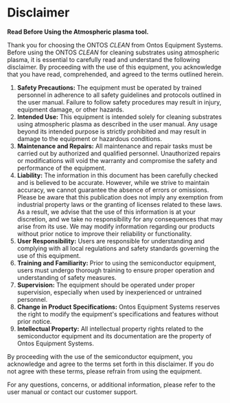 # Disclaimer

**Read Before Using the Atmospheric plasma tool.**

Thank you for choosing the ONTOS _CLEAN_ from Ontos Equipment Systems. Before using the ONTOS _CLEAN_ for cleaning substrates using atmospheric plasma, it is essential to carefully read and understand the following disclaimer. By proceeding with the use of this equipment, you acknowledge that you have read, comprehended, and agreed to the terms outlined herein.

1. **Safety Precautions:** The equipment must be operated by trained personnel in adherence to all safety guidelines and protocols outlined in the user manual. Failure to follow safety procedures may result in injury, equipment damage, or other hazards.
2. **Intended Use:** This equipment is intended solely for cleaning substrates using atmospheric plasma as described in the user manual. Any usage beyond its intended purpose is strictly prohibited and may result in damage to the equipment or hazardous conditions.
3. **Maintenance and Repairs:** All maintenance and repair tasks must be carried out by authorized and qualified personnel. Unauthorized repairs or modifications will void the warranty and compromise the safety and performance of the equipment.
4. **Liability:** The information in this document has been carefully checked and is believed to be accurate. However, while we strive to maintain accuracy, we cannot guarantee the absence of errors or omissions. Please be aware that this publication does not imply any exemption from industrial property laws or the granting of licenses related to these laws. As a result, we advise that the use of this information is at your discretion, and we take no responsibility for any consequences that may arise from its use. We may modify information regarding our products without prior notice to improve their reliability or functionality.
5. **User Responsibility:** Users are responsible for understanding and complying with all local regulations and safety standards governing the use of this equipment.
6. **Training and Familiarity:** Prior to using the semiconductor equipment, users must undergo thorough training to ensure proper operation and understanding of safety measures.
7. **Supervision:** The equipment should be operated under proper supervision, especially when used by inexperienced or untrained personnel.
8. **Change in Product Specifications:** Ontos Equipment Systems reserves the right to modify the equipment's specifications and features without prior notice.
9. **Intellectual Property:** All intellectual property rights related to the semiconductor equipment and its documentation are the property of Ontos Equipment Systems.

By proceeding with the use of the semiconductor equipment, you acknowledge and agree to the terms set forth in this disclaimer. If you do not agree with these terms, please refrain from using the equipment.

For any questions, concerns, or additional information, please refer to the user manual or contact our customer support.
